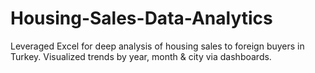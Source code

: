 # Housing-Sales-Data-Analytics
Leveraged Excel for deep analysis of housing sales to foreign buyers in Turkey. Visualized trends by year, month &amp; city via dashboards.
